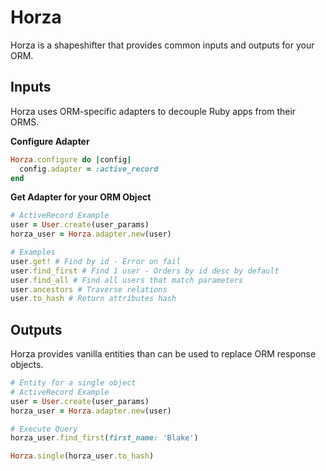 # Horza

Horza is a shapeshifter that provides common inputs and outputs for your ORM.

## Inputs

Horza uses ORM-specific adapters to decouple Ruby apps from their ORMS.

**Configure Adapter**
```ruby
Horza.configure do |config|
  config.adapter = :active_record
end
```

**Get Adapter for your ORM Object**
```ruby
# ActiveRecord Example
user = User.create(user_params)
horza_user = Horza.adapter.new(user)

# Examples
user.get! # Find by id - Error on fail
user.find_first # Find 1 user - Orders by id desc by default
user.find_all # Find all users that match parameters
user.ancestors # Traverse relations
user.to_hash # Return attributes hash
```

## Outputs

Horza provides vanilla entities than can be used to replace ORM response objects.

```ruby
# Entity for a single object
# ActiveRecord Example
user = User.create(user_params)
horza_user = Horza.adapter.new(user)

# Execute Query
horza_user.find_first(first_name: 'Blake')

Horza.single(horza_user.to_hash)
```
